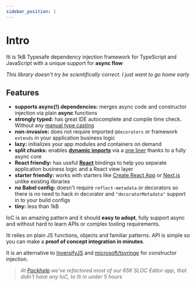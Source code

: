 ```yaml
---
sidebar_position: 1
---
```


# Intro

Iti is 1kB Typesafe dependency injection framework for TypeScript and JavaScript with a unique support for **async flow**

_This library doesn't try be scientifically correct. I just want to go home early_

## Features

- **supports async(!) dependencies:** merges async code and constructor injection via plain **async** functions
- **strongly typed:** has great IDE autocomplete and compile time check. Without any [manual type casting](https://github.com/inversify/InversifyJS/blob/master/wiki/container_api.md#containergettserviceidentifier-interfacesserviceidentifiert-t)
- **non-invasive:** does not require imported `@decorators` or framework `extends` in your application business logic
- **lazy:** initializes your app modules and containers on demand
- **split chunks:** enables **[dynamic imports](https://developer.mozilla.org/en-US/docs/Web/JavaScript/Reference/Statements/import#dynamic_imports)** via a [one liner](#dynamic-imports) thanks to a fully async core
- **React friendly:** has useful **[React](https://github.com/molszanski/iti/tree/master/iti-react)** bindings to help you separate application business logic and a React view layer
- **starter friendly:** works with starters like [Create React App](https://create-React-app.dev/) or [Next.js](https://nextjs.org/docs/getting-started) unlike existing libraries
- **no Babel config:** doesn't require `reflect-metadata` or decorators so there is no need to hack in decorator and `"decoratorMetadata"` support in to your build configs
- **tiny:** less than 1kB

IoC is an amazing pattern and it should **easy to adopt**, fully support async and without hard to learn APIs or complex tooling requirements.

Iti relies on plain JS functions, objects and familiar patterns. API is simple so you can make a **proof of concept integration in minutes**.

It is an alternative to [InversifyJS](https://github.com/inversify/InversifyJS) and [microsoft/tsyringe](https://github.com/microsoft/tsyringe) for constructor injection.

> _At [Packhelp](https://unpacked.packhelp.com) we’ve refactored most of our 65K SLOC Editor app, that didn't have any IoC, to Iti in under 5 hours_
